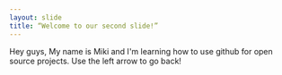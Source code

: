 ```yaml
---
layout: slide
title: “Welcome to our second slide!”
---
```

Hey guys, My name is Miki and I'm learning how to use github for open source projects.
Use the left arrow to go back!
